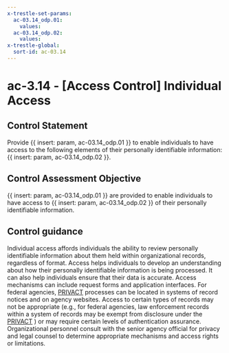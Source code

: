 ```yaml
---
x-trestle-set-params:
  ac-03.14_odp.01:
    values:
  ac-03.14_odp.02:
    values:
x-trestle-global:
  sort-id: ac-03.14
---
```


# ac-3.14 - \[Access Control\] Individual Access

## Control Statement

Provide {{ insert: param, ac-03.14_odp.01 }} to enable individuals to have access to the following elements of their personally identifiable information: {{ insert: param, ac-03.14_odp.02 }}.

## Control Assessment Objective

{{ insert: param, ac-03.14_odp.01 }} are provided to enable individuals to have access to {{ insert: param, ac-03.14_odp.02 }} of their personally identifiable information.

## Control guidance

Individual access affords individuals the ability to review personally identifiable information about them held within organizational records, regardless of format. Access helps individuals to develop an understanding about how their personally identifiable information is being processed. It can also help individuals ensure that their data is accurate. Access mechanisms can include request forms and application interfaces. For federal agencies, [PRIVACT](#18e71fec-c6fd-475a-925a-5d8495cf8455) processes can be located in systems of record notices and on agency websites. Access to certain types of records may not be appropriate (e.g., for federal agencies, law enforcement records within a system of records may be exempt from disclosure under the [PRIVACT](#18e71fec-c6fd-475a-925a-5d8495cf8455) ) or may require certain levels of authentication assurance. Organizational personnel consult with the senior agency official for privacy and legal counsel to determine appropriate mechanisms and access rights or limitations.
